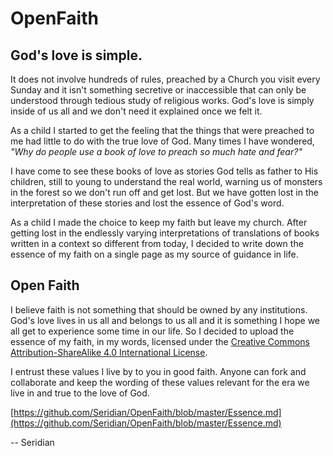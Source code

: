 # OpenFaith

## God's love is simple. 
It does not involve hundreds of rules, preached by a Church you visit every Sunday and it isn't something secretive or inaccessible that can only be understood through tedious study of religious works. God's love is simply inside of us all and we don't need it explained once we felt it.

As a child I started to get the feeling that the things that were preached to me had little to do with the true love of God. Many times I have wondered, _"Why do people use a book of love to preach so much hate and fear?"_

I have come to see these books of love as stories God tells as father to His children, still to young to understand the real world, warning us of monsters in the forest so we don't run off and get lost. But we have gotten lost in the interpretation of these stories and lost the essence of God's word. 

As a child I made the choice to keep my faith but leave my church. After getting lost in the endlessly varying interpretations of translations of books written in a context so different from today, I decided to write down the essence of my faith on a single page as my source of guidance in life.

## Open Faith
I believe faith is not something that should be owned by any institutions. God's love lives in us all and belongs to us all and it is something I hope we all get to experience some time in our life. So I decided to upload the essence of my faith, in my words, licensed under the [Creative Commons Attribution-ShareAlike 4.0 International License](http://creativecommons.org/licenses/by-sa/4.0/).

I entrust these values I live by to you in good faith. Anyone can fork and collaborate and keep the wording of these values relevant for the era we live in and true to the love of God.

[https://github.com/Seridian/OpenFaith/blob/master/Essence.md](https://github.com/Seridian/OpenFaith/blob/master/Essence.md)

-- Seridian
